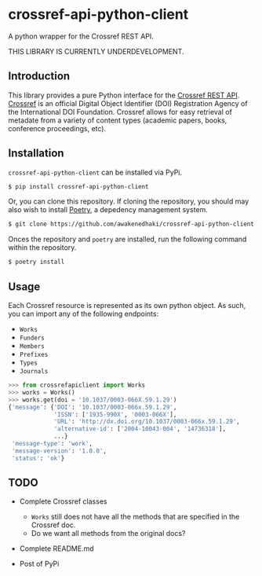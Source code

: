 # crossref-api-python-client

A python wrapper for the Crossref REST API.

THIS LIBRARY IS CURRENTLY UNDERDEVELOPMENT.

## Introduction

This library provides a pure Python interface for the [Crossref REST API](https://github.com/CrossRef/rest-api-doc). [Crossref](https://www.crossref.org/) is an official Digital Object Identifier (DOI) Registration Agency of the International DOI Foundation. Crossref allows for easy retrieval of metadate from a variety of content types (academic papers, books, conference proceedings, etc).

## Installation

`crossref-api-python-client` can be installed via PyPi.

```zsh
$ pip install crossref-api-python-client
```

Or, you can clone this repository. If cloning the repository, you should may also wish to install [Poetry](https://github.com/python-poetry/poetry), a depedency management system.

```zsh
$ git clone https://github.com/awakenedhaki/crossref-api-python-client.git
```

Onces the repository and `poetry` are installed, run the following command within the repository.

```zsh
$ poetry install
```

## Usage

Each Crossref resource is represented as its own python object. As such, you can import any of the following endpoints:

- `Works`
- `Funders`
- `Members`
- `Prefixes`
- `Types`
- `Journals`

```python
>>> from crossrefapiclient import Works
>>> works = Works()
>>> works.get(doi = '10.1037/0003-066X.59.1.29')
{'message': {'DOI': '10.1037/0003-066x.59.1.29',
             'ISSN': ['1935-990X', '0003-066X'],
             'URL': 'http://dx.doi.org/10.1037/0003-066x.59.1.29',
             'alternative-id': ['2004-10043-004', '14736318'],
             ...}
 'message-type': 'work',
 'message-version': '1.0.0',
 'status': 'ok'}
```

## TODO

- Complete Crossref classes

    - `Works` still does not have all the methods that are specified in the Crossref doc.
    - Do we want all methods from the original docs?

- Complete README.md

- Post of PyPi